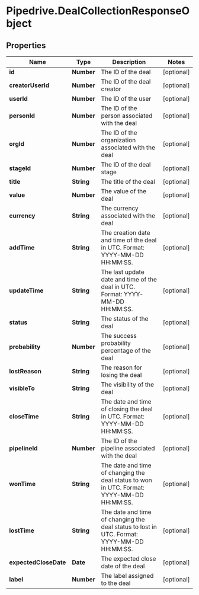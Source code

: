 # Pipedrive.DealCollectionResponseObject

## Properties

Name | Type | Description | Notes
------------ | ------------- | ------------- | -------------
**id** | **Number** | The ID of the deal | [optional] 
**creatorUserId** | **Number** | The ID of the deal creator | [optional] 
**userId** | **Number** | The ID of the user | [optional] 
**personId** | **Number** | The ID of the person associated with the deal | [optional] 
**orgId** | **Number** | The ID of the organization associated with the deal | [optional] 
**stageId** | **Number** | The ID of the deal stage | [optional] 
**title** | **String** | The title of the deal | [optional] 
**value** | **Number** | The value of the deal | [optional] 
**currency** | **String** | The currency associated with the deal | [optional] 
**addTime** | **String** | The creation date and time of the deal in UTC. Format: YYYY-MM-DD HH:MM:SS. | [optional] 
**updateTime** | **String** | The last update date and time of the deal in UTC. Format: YYYY-MM-DD HH:MM:SS. | [optional] 
**status** | **String** | The status of the deal | [optional] 
**probability** | **Number** | The success probability percentage of the deal | [optional] 
**lostReason** | **String** | The reason for losing the deal | [optional] 
**visibleTo** | **String** | The visibility of the deal | [optional] 
**closeTime** | **String** | The date and time of closing the deal in UTC. Format: YYYY-MM-DD HH:MM:SS. | [optional] 
**pipelineId** | **Number** | The ID of the pipeline associated with the deal | [optional] 
**wonTime** | **String** | The date and time of changing the deal status to won in UTC. Format: YYYY-MM-DD HH:MM:SS. | [optional] 
**lostTime** | **String** | The date and time of changing the deal status to lost in UTC. Format: YYYY-MM-DD HH:MM:SS. | [optional] 
**expectedCloseDate** | **Date** | The expected close date of the deal | [optional] 
**label** | **Number** | The label assigned to the deal | [optional] 


